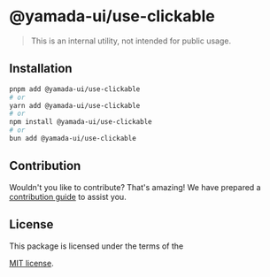# @yamada-ui/use-clickable

> This is an internal utility, not intended for public usage.

## Installation

```sh
pnpm add @yamada-ui/use-clickable
# or
yarn add @yamada-ui/use-clickable
# or
npm install @yamada-ui/use-clickable
# or
bun add @yamada-ui/use-clickable
```

## Contribution

Wouldn't you like to contribute? That's amazing! We have prepared a [contribution guide](https://github.com/yamada-ui/yamada-ui/blob/main/CONTRIBUTING.md) to assist you.

## License

This package is licensed under the terms of the

[MIT license](https://github.com/yamada-ui/yamada-ui/blob/main/LICENSE).
